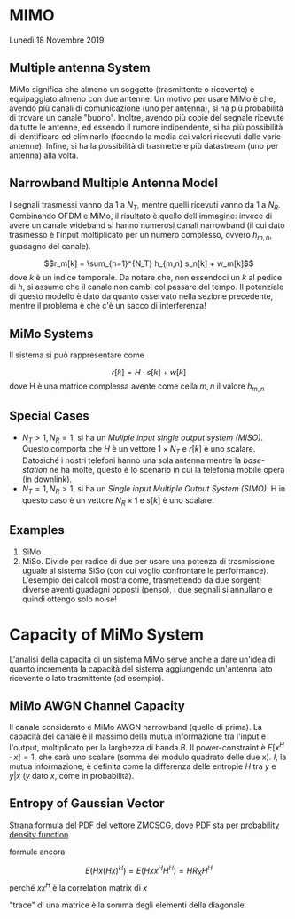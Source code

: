 # MIMO
Lunedì 18 Novembre 2019

## Multiple antenna System
MiMo significa che almeno un soggetto (trasmittente o ricevente) è equipaggiato almeno con due antenne.
Un motivo per usare MiMo è che, avendo più canali di comunicazione (uno per antenna), si ha più probabilità di trovare un canale "buono". Inoltre, avendo più copie del segnale ricevute da tutte le antenne, ed essendo il rumore indipendente, si ha più possibilità di identificaro ed eliminarlo (facendo la media dei valori ricevuti dalle varie antenne). Infine, si ha la possibilità di trasmettere più datastream (uno per antenna) alla volta.

## Narrowband Multiple Antenna Model
I segnali trasmessi vanno da 1 a $N_T$, mentre quelli ricevuti vanno da 1 a $N_R$. Combinando OFDM e MiMo, il risultato è quello dell'immagine: invece di avere un canale wideband si hanno numerosi canali narrowband (il cui dato trasmesso è l'input moltiplicato per un numero complesso, ovvero $h_{m,n}$, guadagno del canale). 

$$r_m[k] = \sum_{n=1}^{N_T} h_{m,n} s_n[k] + w_m[k]$$
dove $k$ è un indice temporale. Da notare che, non essendoci un $k$ al pedice di $h$, si assume che il canale non cambi col passare del tempo.
Il potenziale di questo modello è dato da quanto osservato nella sezione precedente, mentre il problema è che c'è un sacco di interferenza! 

## MiMo Systems
Il sistema si può rappresentare come 

$$r[k] = H\cdot s[k] + w[k]$$
dove H è una matrice complessa avente come cella $m,n$ il valore $h_{m,n}$ 

## Special Cases
* $N_T > 1, N_R = 1$, si ha un _Muliple input single output system (MISO)_. Questo comporta che $H$ è un vettore $1 \times N_T$ e $r[k]$ è uno scalare. Datosiché i nostri telefoni hanno una sola antenna mentre la _base-station_ ne ha molte, questo è lo scenario in cui la telefonia mobile opera (in downlink).
* $N_T = 1, N_R > 1$, si ha un _Single input Multiple Output System (SIMO)_. H in questo caso è un vettore $N_R \times 1$ e $s[k]$ è uno scalare. 


## Examples
1. SiMo
2. MiSo. Divido per radice di due per usare una potenza di trasmissione uguale al sistema SiSo (con cui voglio confrontare le performance). L'esempio dei calcoli mostra come, trasmettendo da due sorgenti diverse aventi guadagni opposti (penso), i due segnali si annullano e quindi ottengo solo noise! 

# Capacity of MiMo System
L'analisi della capacità di un sistema MiMo serve anche a dare un'idea di quanto incrementa la capacità del sistema aggiungendo un'antenna lato ricevente o lato trasmittente (ad esempio).

## MiMo AWGN Channel Capacity
Il canale considerato è MiMo AWGN narrowband (quello di prima). 
La capacità del canale è il massimo della mutua informazione tra l'input e l'output, moltiplicato per la larghezza di banda $B$. Il power-constraint è $E[x^H\cdot x] = 1$, che sarà uno scalare (somma del modulo quadrato delle due x).
$I$, la mutua informazione, è definita come la differenza delle entropie $H$ tra $y$ e $y|x$ ($y$ dato $x$, come in probabilità). 

## Entropy of Gaussian Vector
Strana formula del PDF del vettore ZMCSCG, dove PDF sta per [probability density function](https://en.wikipedia.org/wiki/Probability_density_function).

formule ancora

$$E(Hx(Hx)^H) = E(Hxx^HH^H) = HR_XH^H $$
perché $xx^H$ è la correlation matrix di $x$

"trace" di una matrice è la somma degli elementi della diagonale.